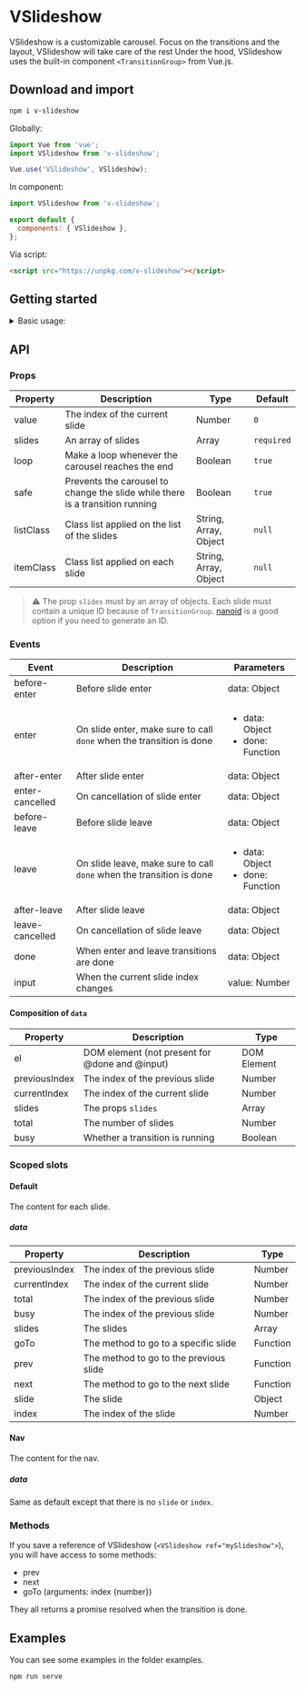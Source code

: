 # VSlideshow

VSlideshow is a customizable carousel. Focus on the transitions and the layout, VSlideshow will take care of the rest
Under the hood, VSlideshow uses the built-in component `<TransitionGroup>` from Vue.js.

## Download and import

```sh
npm i v-slideshow
```

Globally:

```js
import Vue from 'vue';
import VSlideshow from 'v-slideshow';

Vue.use('VSlideshow', VSlideshow);
```

In component:

```js
import VSlideshow from 'v-slideshow';

export default {
  components: { VSlideshow },
};
```

Via script:

```html
<script src="https://unpkg.com/v-slideshow"></script>
```

## Getting started

<details>
  <summary>Basic usage:</summary>

```html
<div>
  <VSlideshow :slides="slides" @enter="enter" @leave="leave">
    <!-- Content inside a slide -->
    <template v-slot="{ slide }">
      <div>{{ slide.text }}</div>
    </template>

    <!-- Nav for the slideshow -->
    <template v-slot:nav="{ prev, next }">
      <button @click="prev">previous</button>
      <button @click="next">next</button>
    </template>
  </VSlideshow>
</div>

<script>
  import VSlideshow from '../src/v-slideshow';

  export default {
    components: { VSlideshow },

    data() {
      return {
        slides: [
          { id: 'slide-0', text: 'Slide 0' },
          { id: 'slide-1', text: 'Slide 1' },
          { id: 'slide-2', text: 'Slide 2' },
          { id: 'slide-3', text: 'Slide 3' },
          { id: 'slide-4', text: 'Slide 4' },
          { id: 'slide-5', text: 'Slide 5' },
        ],
      };
    },

    methods: {
      leave(data, done) {
        done();
      },

      enter(data, done) {
        done();
      },
    },
  };
</script>
```

</details>

## API

### Props

| Property  | Description                                                                   | Type                  | Default    |
| --------- | ----------------------------------------------------------------------------- | --------------------- | ---------- |
| value     | The index of the current slide                                                | Number                | `0`        |
| slides    | An array of slides                                                            | Array                 | `required` |
| loop      | Make a loop whenever the carousel reaches the end                             | Boolean               | `true`     |
| safe      | Prevents the carousel to change the slide while there is a transition running | Boolean               | `true`     |
| listClass | Class list applied on the list of the slides                                  | String, Array, Object | `null`     |
| itemClass | Class list applied on each slide                                              | String, Array, Object | `null`     |

> ⚠️ The prop `slides` must by an array of objects.
> Each slide must contain a unique ID because of `TransitionGroup`. [nanoid](https://github.com/ai/nanoid) is a good option if you need to generate an ID.

### Events

| Event           | Description                                                          | Parameters                                            |
| --------------- | -------------------------------------------------------------------- | ----------------------------------------------------- |
| before-enter    | Before slide enter                                                   | data: Object                                          |
| enter           | On slide enter, make sure to call `done` when the transition is done | <ul><li>data: Object</li><li>done: Function</li></ul> |
| after-enter     | After slide enter                                                    | data: Object                                          |
| enter-cancelled | On cancellation of slide enter                                       | data: Object                                          |
| before-leave    | Before slide leave                                                   | data: Object                                          |
| leave           | On slide leave, make sure to call `done` when the transition is done | <ul><li>data: Object</li><li>done: Function</li></ul> |
| after-leave     | After slide leave                                                    | data: Object                                          |
| leave-cancelled | On cancellation of slide leave                                       | data: Object                                          |
| done            | When enter and leave transitions are done                            | data: Object                                          |
| input           | When the current slide index changes                                 | value: Number                                         |

#### Composition of `data`

| Property      | Description                                    | Type        |
| ------------- | ---------------------------------------------- | ----------- |
| el            | DOM element (not present for @done and @input) | DOM Element |
| previousIndex | The index of the previous slide                | Number      |
| currentIndex  | The index of the current slide                 | Number      |
| slides        | The props `slides`                             | Array       |
| total         | The number of slides                           | Number      |
| busy          | Whether a transition is running                | Boolean     |

### Scoped slots

#### Default

The content for each slide.

##### data

| Property      | Description                            | Type     |
| ------------- | -------------------------------------- | -------- |
| previousIndex | The index of the previous slide        | Number   |
| currentIndex  | The index of the current slide         | Number   |
| total         | The index of the previous slide        | Number   |
| busy          | The index of the previous slide        | Number   |
| slides        | The slides                             | Array    |
| goTo          | The method to go to a specific slide   | Function |
| prev          | The method to go to the previous slide | Function |
| next          | The method to go to the next slide     | Function |
| slide         | The slide                              | Object   |
| index         | The index of the slide                 | Number   |

#### Nav

The content for the nav.

##### data

Same as default except that there is no `slide` or `index`.

### Methods

If you save a reference of VSlideshow (`<VSlideshow ref="mySlideshow">`), you will have access to some methods:

- prev
- next
- goTo (arguments: index {number})

They all returns a promise resolved when the transition is done.

## Examples

You can see some examples in the folder examples.

```sh
npm run serve
```
